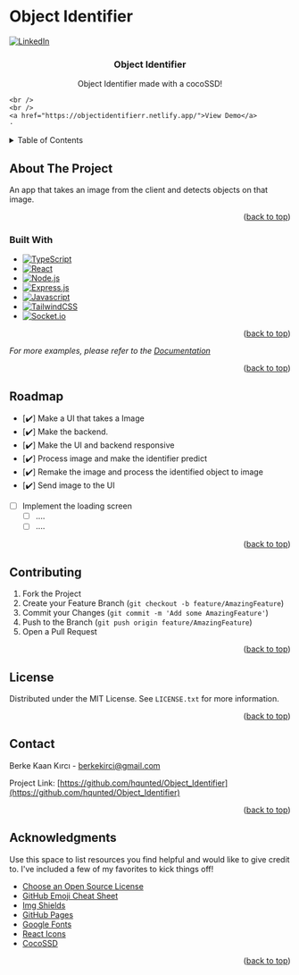 # Object Identifier

<a name="readme-top"></a>

[![LinkedIn][linkedin-shield]][linkedin-url]

  <h3 align="center">Object Identifier</h3>

  <p align="center">
    Object Identifier made with a cocoSSD!
    <br />
   
    <br />
    <br />
    <a href="https://objectidentifierr.netlify.app/">View Demo</a>
    ·
  </p>
</div>

<!-- TABLE OF CONTENTS -->
<details>
  <summary>Table of Contents</summary>
  <ol>
    <li>
      <a href="#about-the-project">About The Project</a>
      <ul>
        <li><a href="#built-with">Built With</a></li>
      </ul>
    </li>
    <li><a href="#roadmap">Roadmap</a></li>
    <li><a href="#license">License</a></li>
    <li><a href="#contact">Contact</a></li>
    <li><a href="#acknowledgments">Acknowledgments</a></li>
  </ol>
</details>

<!-- ABOUT THE PROJECT -->

## About The Project

An app that takes an image from the client and detects objects on that image.

<p align="right">(<a href="#readme-top">back to top</a>)</p>

### Built With

- [![TypeScript][typescript.js]][typescript-url]
- [![React][react.js]][react-url]
- [![Node.js][node.js]][node-url]
- [![Express.js][express.js]][express-url]
- [![Javascript][javascript]][javascript-url]
- [![TailwindCSS][tailwindcss]][tailwindcss-url]
- [![Socket.io][SocketIo]][SocketIo-url]

<p align="right">(<a href="#readme-top">back to top</a>)</p>

_For more examples, please refer to the [Documentation](https://example.com)_

<p align="right">(<a href="#readme-top">back to top</a>)</p>

<!-- ROADMAP -->

## Roadmap

- [✔️] Make a UI that takes a Image
- [✔️] Make the backend.
- [✔️] Make the UI and backend responsive
- [✔️] Process image and make the identifier predict
- [✔️] Remake the image and process the identified object to image
- [✔️] Send image to the UI
- [ ] Implement the loading screen
  - [ ] ....
  - [ ] ....

<p align="right">(<a href="#readme-top">back to top</a>)</p>

<!-- CONTRIBUTING -->

## Contributing

1. Fork the Project
2. Create your Feature Branch (`git checkout -b feature/AmazingFeature`)
3. Commit your Changes (`git commit -m 'Add some AmazingFeature'`)
4. Push to the Branch (`git push origin feature/AmazingFeature`)
5. Open a Pull Request

<p align="right">(<a href="#readme-top">back to top</a>)</p>

<!-- LICENSE -->

## License

Distributed under the MIT License. See `LICENSE.txt` for more information.

<p align="right">(<a href="#readme-top">back to top</a>)</p>

<!-- CONTACT -->

## Contact

Berke Kaan Kırcı - berkekirci@gmail.com

Project Link: [https://github.com/hqunted/Object_Identifier](https://github.com/hqunted/Object_Identifier)

<p align="right">(<a href="#readme-top">back to top</a>)</p>

<!-- ACKNOWLEDGMENTS -->

## Acknowledgments

Use this space to list resources you find helpful and would like to give credit to. I've included a few of my favorites to kick things off!

- [Choose an Open Source License](https://choosealicense.com)
- [GitHub Emoji Cheat Sheet](https://www.webpagefx.com/tools/emoji-cheat-sheet)
- [Img Shields](https://shields.io)
- [GitHub Pages](https://pages.github.com)
- [Google Fonts](https://fonts.google.com/)
- [React Icons](https://react-icons.github.io/react-icons/search)
- [CocoSSD](https://github.com/tensorflow/tfjs-models/tree/master/coco-ssd)

<p align="right">(<a href="#readme-top">back to top</a>)</p>

<!-- MARKDOWN LINKS & IMAGES -->
<!-- https://www.markdownguide.org/basic-syntax/#reference-style-links -->

[contributors-shield]: https://img.shields.io/github/contributors/othneildrew/Best-README-Template.svg?style=for-the-badge
[contributors-url]: https://github.com/othneildrew/Best-README-Template/graphs/contributors
[forks-shield]: https://img.shields.io/github/forks/othneildrew/Best-README-Template.svg?style=for-the-badge
[forks-url]: https://github.com/othneildrew/Best-README-Template/network/members
[stars-shield]: https://img.shields.io/github/stars/othneildrew/Best-README-Template.svg?style=for-the-badge
[stars-url]: https://github.com/othneildrew/Best-README-Template/stargazers
[issues-shield]: https://img.shields.io/github/issues/othneildrew/Best-README-Template.svg?style=for-the-badge
[issues-url]: https://github.com/othneildrew/Best-README-Template/issues
[license-shield]: https://img.shields.io/github/license/othneildrew/Best-README-Template.svg?style=for-the-badge
[license-url]: https://github.com/othneildrew/Best-README-Template/blob/master/LICENSE.txt
[linkedin-shield]: https://img.shields.io/badge/-LinkedIn-black.svg?style=for-the-badge&logo=linkedin&colorB=555
[linkedin-url]: https://www.linkedin.com/in/berke-kaan-k%C4%B1rc%C4%B1/
[product-screenshot]: images/screenshot.png
[typescript.js]: https://shields.io/badge/TypeScript-3178C6?logo=TypeScript&logoColor=FFF&style=flat-square
[typescript-url]: https://www.typescriptlang.org/
[react.js]: https://img.shields.io/badge/React-20232A?style=for-the-badge&logo=react&logoColor=61DAFB
[react-url]: https://reactjs.org/
[node.js]: https://img.shields.io/badge/Node.js-43853D?style=for-the-badge&logo=node.js&logoColor=white
[node-url]: https://nodejs.org/en
[express.js]: https://img.shields.io/badge/Express.js-404D59?style=for-the-badge
[express-url]: https://expressjs.com/
[javascript]: https://img.shields.io/badge/JavaScript-323330?style=for-the-badge&logo=javascript&logoColor=F7DF1E
[javascript-url]: https://www.javascript.com/
[tailwindcss]: https://img.shields.io/badge/Tailwind_CSS-38B2AC?style=for-the-badge&logo=tailwind-css&logoColor=white
[tailwindcss-url]: https://tailwindcss.com/
[SocketIo]: https://img.shields.io/badge/Socket.io-black?style=for-the-badge&logo=socket.io&badgeColor=010101
[SocketIo-url]: https://socket.io/
